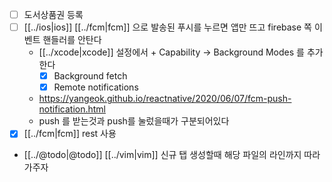 - [ ] 도서상품권 등록
- [ ] [[../ios|ios]] [[../fcm|fcm]] 으로 발송된 푸시를 누르면 앱만 뜨고 firebase 쪽 이벤트 핸들러를 안탄다
  - [[../xcode|xcode]] 설정에서 + Capability -> Background Modes 를 추가한다
    - [X] Background fetch
    - [X] Remote notifications
  + https://yangeok.github.io/reactnative/2020/06/07/fcm-push-notification.html
  - push 를 받는것과 push를 눌렀을때가 구분되어있다
- [X] [[../fcm|fcm]] rest 사용
- [[../@todo|@todo]] [[../vim|vim]] 신규 탭 생성할때 해당 파일의 라인까지 따라가주자
